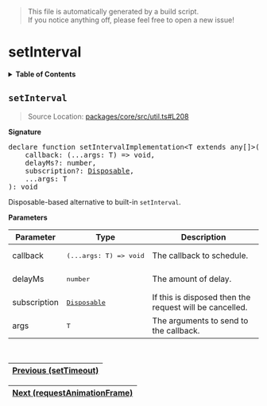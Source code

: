> This file is automatically generated by a build script.<br>If you notice anything off, please feel free to open a new issue!

# setInterval

<details><summary><b>Table of Contents</b></summary>

1. [<code>setInterval</code>](#setInterval)</details>

## <a name="setInterval"></a><code>setInterval</code>

> Source Location: [packages\/core\/src\/util.ts#L208](..\/..\/packages\/core\/src\/util.ts#L208)

<b>Signature</b>

<pre>declare function setIntervalImplementation&lt;T extends any[]&gt;(<br>    callback: (...args: T) =&gt; void,<br>    delayMs?: number,<br>    subscription?: <a href="../01-api-disposable/00-Disposable.md#Disposable-Interface">Disposable</a>,<br>    ...args: T<br>): void</pre>

Disposable-based alternative to built-in <code>setInterval</code>.

<b>Parameters</b>

| Parameter | Type | Description |
| --- | --- | --- |
| callback | <pre lang="ts">(...args: T) =&gt; void</pre> | The callback to schedule. |
| delayMs | <pre lang="ts">number</pre> | The amount of delay. |
| subscription | <pre>[Disposable](../01-api-disposable/00-Disposable.md#Disposable-Interface)</pre> | If this is disposed then the request will be cancelled. |
| args | <pre lang="ts">T</pre> | The arguments to send to the callback. |
<br>

| [Previous \(setTimeout\)](00-setTimeout.md#readme) |
| --- |

<div align="right">

| [Next \(requestAnimationFrame\)](02-requestAnimationFrame.md#readme) |
| --- |
</div>
